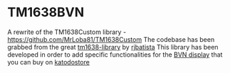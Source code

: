 # TM1638BVN
A rewrite of the TM1638Custom library - https://github.com/MrLoba81/TM1638Custom
The codebase has been grabbed from the great [tm1638-library](https://github.com/rjbatista/tm1638-library) by [rjbatista](https://github.com/rjbatista)
This library has been developed in order to add specific functionalities for the [BVN display](https://katodo.com/it/lcd-tft-oled-display/656-display-led-8-cifre-8-segmenti-8-led-generici-bvn-s392rg2.html) that you can buy on [katodostore](https://katodo.com/it/)
 
